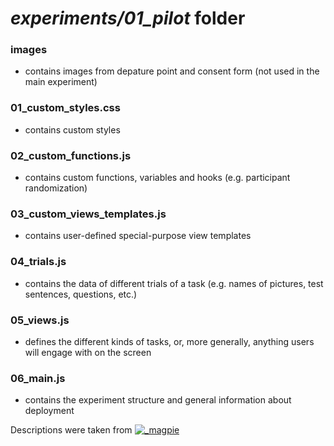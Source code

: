 # *experiments/01_pilot* folder

### images
* contains images from depature point and consent form (not used in the main experiment)

### 01_custom_styles.css
* contains custom styles

### 02_custom_functions.js
* contains custom functions, variables and hooks (e.g. participant randomization)

### 03_custom_views_templates.js
* contains user-defined special-purpose view templates

### 04_trials.js
* contains the data of different trials of a task (e.g. names of pictures, test sentences, questions, etc.)

### 05_views.js
* defines the different kinds of tasks, or, more generally, anything users will engage with on the screen

### 06_main.js
* contains the experiment structure and general information about deployment

Descriptions were taken from [![_magpie](https://img.shields.io/badge/_magpie-departure%20point-teal.svg)](https://github.com/magpie-ea/magpie-departure-point "departure point github repository")
